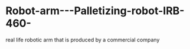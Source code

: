 # Robot-arm---Palletizing-robot-IRB-460-
real life robotic arm that is produced by a  commercial company
